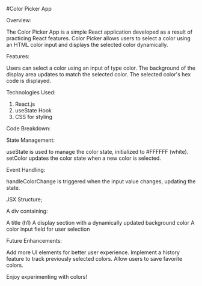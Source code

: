 #Color Picker App

Overview:

The Color Picker App is a simple React application developed as a result of practicing React features. Color Picker allows users to select a color using an HTML color input and displays the selected color dynamically.

Features:

Users can select a color using an input of type color.
The background of the display area updates to match the selected color.
The selected color's hex code is displayed.

Technologies Used:

1. React.js
2. useState Hook
3. CSS for styling

Code Breakdown:

State Management:

useState is used to manage the color state, initialized to #FFFFFF (white).
setColor updates the color state when a new color is selected.

Event Handling:

handleColorChange is triggered when the input value changes, updating the state.

JSX Structure;

A div containing:

A title (h1)
A display section with a dynamically updated background color
A color input field for user selection

Future Enhancements:

Add more UI elements for better user experience.
Implement a history feature to track previously selected colors.
Allow users to save favorite colors.

Enjoy experimenting with colors!


